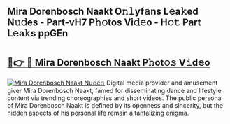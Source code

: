 ## Mira Dorenbosch Naakt O𝚗𝚕yf𝚊ns L𝚎a𝚔ed N𝚞𝚍es - Part-vH7 P𝚑𝚘tos Vi𝚍𝚎o - H𝚘𝚝 Part L𝚎a𝚔s ppGEn

# <h2><a href="http://kfdo4d.oniu.top/?m=Mira+Dorenbosch+Naakt">🔗👉 🔴 Mira Dorenbosch Naakt P𝚑ot𝚘𝚜 V𝚒d𝚎o</a></h2>

[![Mira Dorenbosch Naakt Nu𝚍e𝚜](https://i.imgur.com/0qMVB7G.gif)](http://kfdo4d.oniu.top/?m=Mira+Dorenbosch+Naakt)
Digital media provider and amusement giver Mira Dorenbosch Naakt, famed for disseminating dance and lifestyle content via trending choreographies and short videos. The public persona of Mira Dorenbosch Naakt is defined by its openness and sincerity, but the hidden aspects of his personal life remain a tantalizing enigma.  
